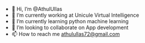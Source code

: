 - 👋 Hi, I’m @AthulUllas
- 👀 I’m currently working at Unicule Virtual Intelligence
- 🌱 I’m currently learning python machine learning
- 💞️ I’m looking to collaborate on App development
- 📫 How to reach me athulullas72@gmail.com
<!---
AthulUllas/AthulUllas is a ✨ special ✨ repository because its `README.md` (this file) appears on your GitHub profile.
You can click the Preview link to take a look at your changes.
--->
